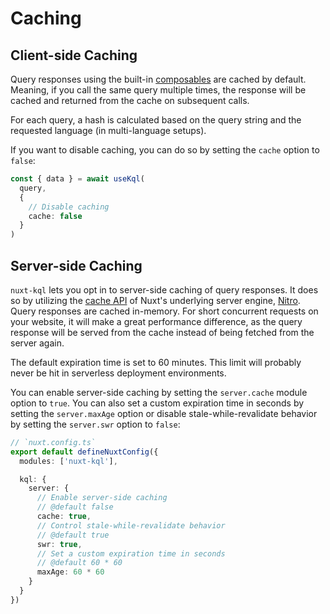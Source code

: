 # Caching

## Client-side Caching

Query responses using the built-in [composables](api/#composables) are cached by default. Meaning, if you call the same query multiple times, the response will be cached and returned from the cache on subsequent calls.

For each query, a hash is calculated based on the query string and the requested language (in multi-language setups).

If you want to disable caching, you can do so by setting the `cache` option to `false`:

```ts
const { data } = await useKql(
  query,
  {
    // Disable caching
    cache: false
  }
)
```

## Server-side Caching

`nuxt-kql` lets you opt in to server-side caching of query responses. It does so by utilizing the [cache API](https://nitro.unjs.io/guide/cache) of Nuxt's underlying server engine, [Nitro](https://nitro.unjs.io). Query responses are cached in-memory. For short concurrent requests on your website, it will make a great performance difference, as the query response will be served from the cache instead of being fetched from the server again.

The default expiration time is set to 60 minutes. This limit will probably never be hit in serverless deployment environments.

You can enable server-side caching by setting the `server.cache` module option to `true`. You can also set a custom expiration time in seconds by setting the `server.maxAge` option or disable stale-while-revalidate behavior by setting the `server.swr` option to `false`:

```ts
// `nuxt.config.ts`
export default defineNuxtConfig({
  modules: ['nuxt-kql'],

  kql: {
    server: {
      // Enable server-side caching
      // @default false
      cache: true,
      // Control stale-while-revalidate behavior
      // @default true
      swr: true,
      // Set a custom expiration time in seconds
      // @default 60 * 60
      maxAge: 60 * 60
    }
  }
})
```
